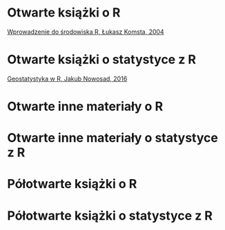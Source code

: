 # Otwarte książki o R

[Wprowadzenie do środowiska R, Łukasz Komsta, 2004](https://cran.r-project.org/doc/contrib/Komsta-Wprowadzenie.pdf)

# Otwarte książki o statystyce z R

[Geostatystyka w R, Jakub Nowosad, 2016](https://bookdown.org/nowosad/Geostatystyka/)

# Otwarte inne materiały o R


# Otwarte inne materiały o statystyce z R


# Półotwarte książki o R


# Półotwarte książki o statystyce z R



